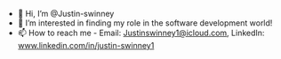 - 👋 Hi, I’m @Justin-swinney
- 👀 I’m interested in finding my role in the software development world! 
- 📫 How to reach me - Email: Justinswinney1@icloud.com, LinkedIn: www.linkedin.com/in/justin-swinney1





<!---
Justin-swinney/Justin-swinney is a ✨ special ✨ repository because its `README.md` (this file) appears on your GitHub profile.
You can click the Preview link to take a look at your changes.
--->
